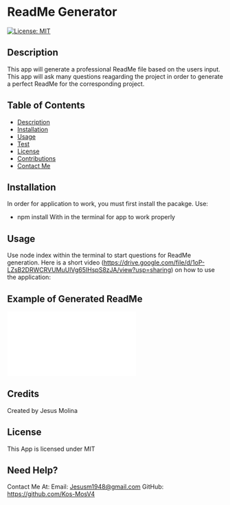 # ReadMe Generator
[![License: MIT](https://img.shields.io/badge/License-MIT-yellow.svg)](https://opensource.org/licenses/MIT)

## Description
This app will generate a professional ReadMe file based on the users input. This app will ask many questions reagarding the project in order to generate a perfect ReadMe for the corresponding project.

## **Table of Contents**
* [Description](#Description)
* [Installation](#Installation)
* [Usage](#Usage)
* [Test](#Test)
* [License](#License)
* [Contributions](#Contributions)
* [Contact Me](#ContactUs)

## Installation 
In order for application to work, you must first install the pacakge. Use:
* npm install
With in the terminal for app to work properly

## Usage
Use node index within the terminal to start questions for ReadMe generation. Here is a short video (https://drive.google.com/file/d/1oP-LZsB2DRWCRVUMuUlVg65IHspS8zJA/view?usp=sharing) on how to use the application: 

## Example of Generated ReadMe
![Example](/sample/readme.md)

## Credits
Created by Jesus Molina

## License
This App is licensed under MIT

## Need Help?
Contact Me At:
Email: Jesusm1948@gmail.com
GitHub: https://github.com/Kos-MosV4
